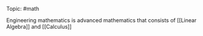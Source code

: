 Topic: #math

Engineering mathematics is advanced mathematics that consists of [[Linear Algebra]] and [[Calculus]]